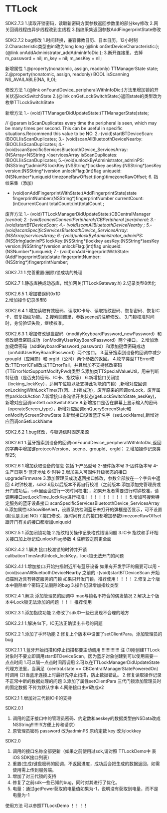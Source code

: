 # TTLock
SDK2.7.3
1.读取开锁密码，读取新密码方案参数返回参数里的部分key修改
2.网关回调线程由异步线程改到主线程
3.指纹采集返回参数AddFingerprintState修改

SDK2.7.2
bug修改
1.时间转换，兼容佛教日历、日本日历，12小时制
2.Characteristic类型由int改为long long
  {@link onGetDeviceCharacteristic:};
  {@link onAddAdministrator_addAdminInfoDic:};
 3.断开连接里，去掉 m_password = nil; m_key = nil; m_aesKey = nil;

新增属性
 1.@property(nonatomic, assign, readonly) TTManagerState state;
 2.@property(nonatomic, assign, readonly) BOOL isScanning NS_AVAILABLE(NA, 9_0);

修改方法
 1.{@link onFoundDevice_peripheralWithInfoDic:}方法里增加锁的开关状态lockSwitchState
 2.{@link onGetLockSwitchState:}返回state的类型改为枚举TTLockSwitchState

新增方法
 1.- (void)TTManagerDidUpdateState:(TTManagerState)state;

// @param isScanDuplicates every time the peripheral is seen, which may be many times per second. This can be useful in specific situations.Recommend this value to be NO.
 2.-(void)startBTDeviceScan:(BOOL)isScanDuplicates;
 3.- (void)scanAllBluetoothDeviceNearby:(BOOL)isScanDuplicates;
 4.- (void)scanSpecificServicesBluetoothDevice_ServicesArray:(NSArray<NSString *>*)servicesArray isScanDuplicates:(BOOL)isScanDuplicates;
 5.-(void)unlockByAdministrator_adminPS:(NSString*)adminPS lockKey:(NSString*)lockkey aesKey:(NSString*)aesKey version:(NSString*)version unlockFlag:(int)flag uniqueid:(NSNumber*)uniqueid timezoneRawOffset:(long)timezoneRawOffset;
6. 指纹采集（添加）
 - (void)onAddFingerprintWithState:(AddFingerprintState)state fingerprintNumber:(NSString*)fingerprintNumber currentCount:(int)currentCount totalCount:(int)totalCount ;

废弃方法
 1.- (void)TTLockManagerDidUpdateState:(CBCentralManager *)central;
 2.-(void)cancelConnectPeripheral:(CBPeripheral *)peripheral;
 3.-(void)startBTDeviceScan;
 4.- (void)scanAllBluetoothDeviceNearby ;
 5.- (void)scanSpecificServicesBluetoothDevice_ServicesArray:(NSArray*)servicesArray;
 6.-(void)unlockByAdministrator_adminPS:(NSString*)adminPS lockKey:(NSString*)lockkey aesKey:(NSString*)aesKey version:(NSString*)version unlockFlag:(int)flag uniqueid:(NSNumber*)uniqueid;
 7.- (void)onAddFingerprintWithState:(AddFingerprintState)state fingerprintNumber:(NSString*)fingerprintNumber;
 
SDK2.7.1
1.完善重置(删除)锁成功的处理

SDK2.7
1.静态库换成动态库，增加网关(TTLockGateway.h)
2.记录类型8优化


SDK2.6.5
1.增加错误码0x1D  
2.增加操作记录类型8

SDK2.6.4
1.增加读取有效密码、读取IC卡号、读取指纹密码、恢复密码、恢复IC卡、恢复指纹功能。
2.搜索回调里，参数scene的注解修改。
3.门锁校准时间时，身份验证失败，继续校准。


SDK2.6.3
1.增加修改键盘密码（modifyKeyboardPassword_newPassword）和修改键盘密码成功（onModifyUserKeyBoardPassword）两个接口。
2.增加添加键盘密码（addKeyboardPassword_password）和添加键盘密码成功（onAddUserKeyBoardPassword）两个接口。
3.蓝牙搜索到设备的回调中减少 groupId（应用商）和 orgId（公司）两个参数的返回。
4.枚举类型TTError修改:TTErrorICFail改成TTErrorFail，并且增加不支持修改密码(TTErrorNotSupportModifyPwd)类型
5.添加类TTSpecialValueUtil，用来判断特征值（是否支持密码、IC卡、指纹等）
6.新增接口关闭锁（locking_lockKey），适用车位锁以及支持此功能的门锁）,新增对应回调onLockingWithLockTime(开(闭、上)锁成功)，废弃原来的回调onLock，废弃属性parklockAction
7.新增接口查询锁开关状态(getLockSwitchState_aesKey)，新增对应回调onGetLockSwitchState
8.新增接口是否在屏幕上显示输入的密码（operateScreen_type），新增对应回调onQueryScreenState和onModifyScreenShowState
9.新增接口设置蓝牙名字（setLockName),新增对应回调onSetLockName


SDK2.6.2
1.bug修改，与锁通信时固定来源

SDK2.6.1
1.蓝牙搜索到设备的回调:onFoundDevice_peripheralWithInfoDic,返回的字典中增加键protocolVersion、scene、groupId、orgId；
2.增加操作记录类型25;



SDK2.6 
1.增加获取设备的信息 包括 1-产品型号 2-硬件版本号 3-固件版本号 4-生产日期 5-蓝牙地址 6-时钟
2.增加进入可固件升级状态的接口 upgradeFirmware
3.添加管理员成功返回接口修改，参数全部放在一个字典中返回
4.时钟校准，sdk2.6及以后版本不再自行校准（之前版本:添加添加完管理员或开门成功后，sdk里面会进行一次时间校准），如果开发者需要进行时钟校准，请调用接口setLockTime_lockKey进行校准！！！！！！！！！！
5.增加可搜索特定服务的蓝牙设备接口 scanSpecificServicesBluetoothDevice_ServicesArray
6.添加属性isShowBleAlert，设置系统检测蓝牙未打开的弹框是否显示，可不设置(默认是关闭 NO)
7.接口修改，跟时间有关的接口都增加参数timezoneRawOffset 跟开门有关的接口都增加uniqueid

SDK2.5 
1.添加闭锁功能
2.指纹相关操作记录格式错误问题
3.IC卡 指纹和手环相关接口加上标记位unlockFlag参数
4.注解较之前更全面

SDK2.4.2
1.解决 接口校准锁的时钟并开锁 calibationTimeAndUnlock_lockKey，lock锁无法开门的问题

SDK2.4.1
1.增加接口:开始扫描附近所有蓝牙设备 如果有开发手环的需要可以用 - (void)scanAllBluetoothDeviceNearby
  之前的 -(void)startBTDeviceScan 开始扫描附近具有特定服务的门锁  如果只开发门锁，推荐使用！！！！
2.修复上个版本中删除单个密码无法删除的bug
3.操作记录增加指纹类型

SDK2.4
1.解决 添加管理员的回调中 mac与锁名不符合的偶发情况
2.解决上个版本中Lock锁无法添加的问题    ！！！ 推荐使用

SDK2.3
1.添加指纹功能
2.修改了sdk中一些已发现不合理的地方

SDK2.2.1
1.解决4s下，IC无法正确读出卡号的问题

SDK2.2
1.添加了手环功能
2.修复上个版本中设置了setClientPara，添加管理员的bug

SDK2.1.1
1.蓝牙开始扫描和停止扫描都要主动调用 !!!!!!!!!!!!!! 
  注 (1)刚创建TTLock对象时不要立即调用startBTDeviceScan，因为蓝牙对象创建到可以使用需要一点点时间 1.可以隔一点点时间再调用  2.可以在TTLockManagerDidUpdateState代理方法里，当满足（central.state == CBCentralManagerStatePoweredOn）时调用
     (2)当蓝牙连接上时最好先停止扫描，防止数据错乱。
2.修复读取操作记录不正常中断的数据处理的问题
3.添加了属性setClientPara 三代门锁添加管理员时的固定数据 不传为默认字串
4.网络接口由v1改成v2      


SDK2.1
1.增加对三代锁IC卡的支持


SDK2.0.1
1. 调用的蓝牙接口中的管理员密码、约定数和aeskey的数据类型由NSData改成NSString!!!!!!!!(方便上传和请求）
2. 原管理员密码 password 改为adminPS  原约定数 key 改为lockkey


SDK2.0
1. 调用的接口名称全部更新（如果之前使用过sdk,请对照 TTLockDemo中  表iOS  SDK接口列表）
2. 重置(生成)键盘密码的回调，不返回进度，成功后会把生成的数据返回，如需使用需上传到服务端。
3. 增加了对三代锁的支持
4. 修复了之前sdk一些已知的bug，同时对其进行了优化。
5. 电量：通过getPower获取的电量值如果为-1，说明没有获取到电量，而不是电量为-1


使用方法 可以参照TTLockDemo ！！！！
